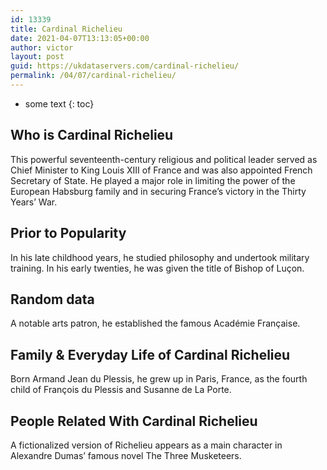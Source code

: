 ```yaml
---
id: 13339
title: Cardinal Richelieu
date: 2021-04-07T13:13:05+00:00
author: victor
layout: post
guid: https://ukdataservers.com/cardinal-richelieu/
permalink: /04/07/cardinal-richelieu/
---
```


* some text
{: toc}


## Who is Cardinal Richelieu



This powerful seventeenth-century religious and political leader served as Chief Minister to King Louis XIII of France and was also appointed French Secretary of State. He played a major role in limiting the power of the European Habsburg family and in securing France&#8217;s victory in the Thirty Years&#8217; War.

                
                
                
## Prior to Popularity



In his late childhood years, he studied philosophy and undertook military training. In his early twenties, he was given the title of Bishop of Luçon.

                
                
                
## Random data



A notable arts patron, he established the famous Académie Française.

                
                
                
## Family & Everyday Life of Cardinal Richelieu



Born Armand Jean du Plessis, he grew up in Paris, France, as the fourth child of François du Plessis and Susanne de La Porte.

                
                
                
## People Related With Cardinal Richelieu



A fictionalized version of Richelieu appears as a main character in Alexandre Dumas&#8217; famous novel The Three Musketeers.

                
              
            
          
          
          